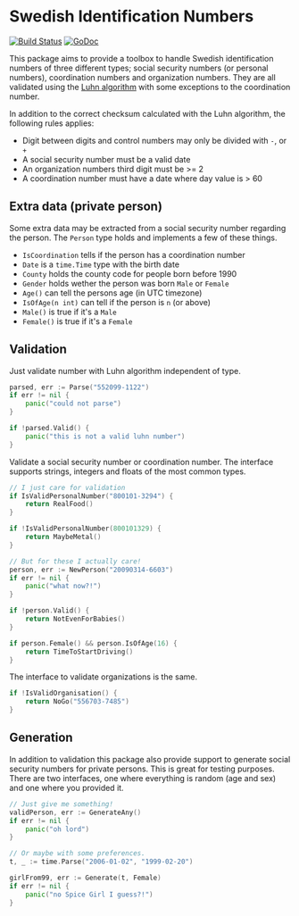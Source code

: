 # Swedish Identification Numbers

[![Build Status](https://travis-ci.org/bombsimon/swedish-ssn.svg?branch=master)](https://travis-ci.org/bombsimon/swedish-ssn)
[![GoDoc](https://godoc.org/github.com/bombsimon/swedish-ssn?status.svg)](https://godoc.org/github.com/bombsimon/swedish-ssn)

This package aims to provide a toolbox to handle Swedish identification numbers
of three different types; social security numbers (or personal numbers),
coordination numbers and organization numbers. They are all validated using the
[Luhn algorithm](https://en.wikipedia.org/wiki/Luhn_algorithm) with some
exceptions to the coordination number.

In addition to the correct checksum calculated with the Luhn algorithm, the following rules applies:

* Digit between digits and control numbers may only be divided with `-`, or `+`
* A social security number must be a valid date
* An organization numbers third digit must be >= 2
* A coordination number must have a date where day value is > 60

## Extra data (private person)

Some extra data may be extracted from a social security number regarding the
person. The `Person` type holds and implements a few of these things.

* `IsCoordination` tells if the person has a coordination number
* `Date` is a `time.Time` type with the birth date
* `County` holds the county code for people born before 1990
* `Gender` holds wether the person was born `Male` or `Female`
* `Age()` can tell the persons age (in UTC timezone)
* `IsOfAge(n int)` can tell if the person is `n` (or above)
* `Male()` is true if it's a `Male`
* `Female()` is true if it's a `Female`

## Validation

Just validate number with Luhn algorithm independent of type.

```go
parsed, err := Parse("552099-1122")
if err != nil {
	panic("could not parse")
}

if !parsed.Valid() {
	panic("this is not a valid luhn number")
}
```

Validate a social security number or coordination number. The interface supports
strings, integers and floats of the most common types.

```go
// I just care for validation
if IsValidPersonalNumber("800101-3294") {
	return RealFood()
}

if !IsValidPersonalNumber(800101329) {
	return MaybeMetal()
}

// But for these I actually care!
person, err := NewPerson("20090314-6603")
if err != nil {
	panic("what now?!")
}

if !person.Valid() {
	return NotEvenForBabies()
}

if person.Female() && person.IsOfAge(16) {
	return TimeToStartDriving()
}
```

The interface to validate organizations is the same.

```go
if !IsValidOrganisation() {
	return NoGo("556703-7485")
}
```

## Generation

In addition to validation this package also provide support to generate social
security numbers for private persons. This is great for testing purposes. There
are two interfaces, one where everything is random (age and sex) and one where
you provided it.

```go
// Just give me something!
validPerson, err := GenerateAny()
if err != nil {
	panic("oh lord")
}

// Or maybe with some preferences.
t, _ := time.Parse("2006-01-02", "1999-02-20")

girlFrom99, err := Generate(t, Female)
if err != nil {
	panic("no Spice Girl I guess?!")
}
```
